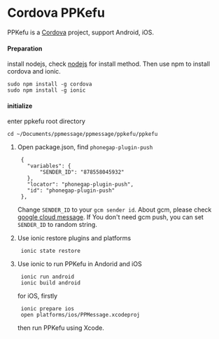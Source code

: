 # Cordova PPKefu

PPKefu is a [Cordova](https://cordova.apache.org/) project, support Android, iOS.

#### Preparation
install nodejs, check [nodejs](https://nodejs.org/) for install method. Then use npm to install cordova and ionic.

    sudo npm install -g cordova
    sudo npm install -g ionic
    
#### initialize
enter ppkefu root directory

    cd ~/Documents/ppmessage/ppmessage/ppkefu/ppkefu
    
1. Open package.json, find `phonegap-plugin-push`

        {
          "variables": {
              "SENDER_ID": "878558045932"
          },
          "locator": "phonegap-plugin-push",
          "id": "phonegap-plugin-push"
        },
    
    Change `SENDER_ID` to your `gcm sender id`. About gcm, please check [google cloud message](https://developers.google.com/cloud-messaging/).
    If You don't need gcm push, you can set `SENDER_ID` to random string.
    
2. Use ionic restore plugins and platforms

        ionic state restore
    
3. Use ionic to run PPKefu in Andorid and iOS

        ionic run android
        ionic build android

    for iOS, firstly
    
        ionic prepare ios
        open platforms/ios/PPMessage.xcodeproj
    
    then run PPKefu using Xcode.
